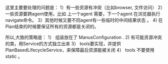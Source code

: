 这里主要要处理的问题是：
1）有一些资源有冲突（比如browser, 文件访问）
2）一些资源要跨agent使用，比如 上一个agent 需要，下一个agent 在浏览器执行navigate命令。
3）其他时候又要不同agent有一些临时的中间结果状态 。
4) 在Plan结束的时候要保证所有的资源都是关闭的。

所以,大致的策略是：
1） 组装放在了 ManusConfiguration .
2)  有可能资源冲突的类，用Service的方式独立出来
3） tools要实现，并提供 PlanBasedLifecycleService，来保障最后资源能被关闭
4） tools 不要使用static 。
